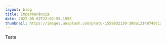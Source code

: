 ```yaml
---
layout: blog
title: Impermanência
date: 2022-05-02T22:02:55.195Z
thumbnail: https://images.unsplash.com/photo-1558932130-308a12148740?ixlib=rb-1.2.1&ixid=MnwxMjA3fDB8MHxzZWFyY2h8MXx8ZXBoZW1lcmFsfGVufDB8fDB8fA%3D%3D&w=1000&q=80
---
```

Teste